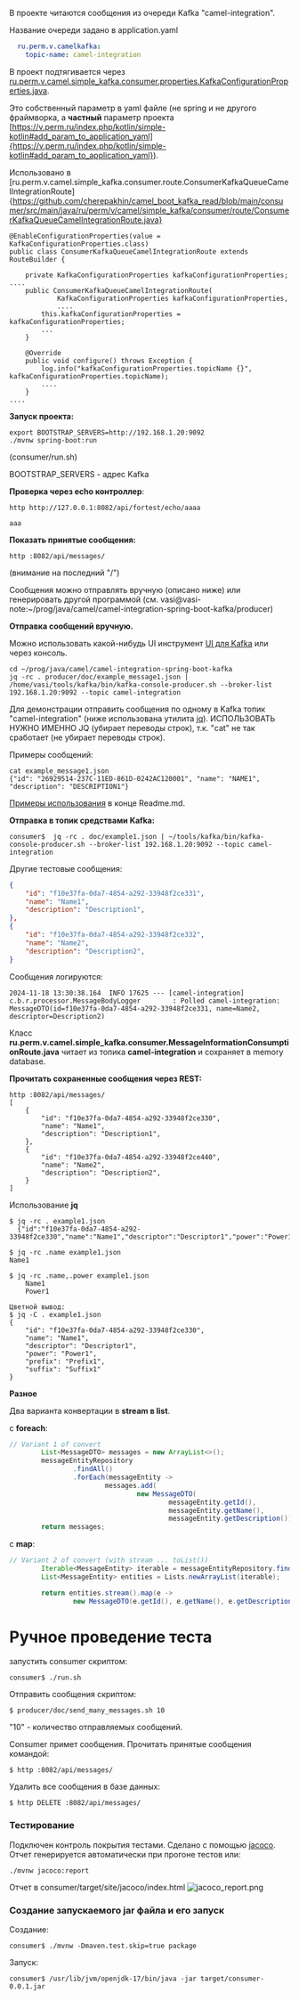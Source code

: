В проекте читаются сообщения из очереди Kafka "camel-integration". 

Название очереди задано в application.yaml

````yaml
  ru.perm.v.camelkafka:
    topic-name: camel-integration
````

В проект подтягивается через [ru.perm.v.camel.simple_kafka.consumer.properties.KafkaConfigurationProperties.java](https://github.com/cherepakhin/camel_boot_kafka_read/blob/main/consumer/src/main/java/ru/perm/v/camel/simple_kafka/consumer/properties/KafkaConfigurationProperties.java).

Это собственный параметр в yaml файле (не spring и не другого фраймворка, а __частный__ параметр проекта [https://v.perm.ru/index.php/kotlin/simple-kotlin#add_param_to_application_yaml]{https://v.perm.ru/index.php/kotlin/simple-kotlin#add_param_to_application_yaml}).

Использовано в [ru.perm.v.camel.simple_kafka.consumer.route.ConsumerKafkaQueueCamelIntegrationRoute]{https://github.com/cherepakhin/camel_boot_kafka_read/blob/main/consumer/src/main/java/ru/perm/v/camel/simple_kafka/consumer/route/ConsumerKafkaQueueCamelIntegrationRoute.java}

````shell
@EnableConfigurationProperties(value = KafkaConfigurationProperties.class)
public class ConsumerKafkaQueueCamelIntegrationRoute extends RouteBuilder {

    private KafkaConfigurationProperties kafkaConfigurationProperties;
....
    public ConsumerKafkaQueueCamelIntegrationRoute(
            KafkaConfigurationProperties kafkaConfigurationProperties,
            ....
        this.kafkaConfigurationProperties = kafkaConfigurationProperties;
        ...
    }
    
    @Override
    public void configure() throws Exception {
        log.info("kafkaConfigurationProperties.topicName {}", kafkaConfigurationProperties.topicName);
        ....
    }                    
....
````

__Запуск проекта:__

````shell
export BOOTSTRAP_SERVERS=http://192.168.1.20:9092
./mvnw spring-boot:run
````
(consumer/run.sh)

BOOTSTRAP_SERVERS - адрес Kafka

__Проверка через echo контроллер__:

````shell
http http://127.0.0.1:8082/api/fortest/echo/aaaa

aaa
````

__Показать принятые сообщения:__

````shell
http :8082/api/messages/ 
````
(внимание на последний "/")

Сообщения можно отправлять вручную (описано ниже) или генерировать другой программой 
(см. vasi@vasi-note:~/prog/java/camel/camel-integration-spring-boot-kafka/producer)

__Отправка сообщений вручную.__

Можно использовать какой-нибудь UI инструмент [UI для Kafka](https://v.perm.ru/index.php/instrumenty-devops/ui-dla-kafka) или через консоль.

````shell
cd ~/prog/java/camel/camel-integration-spring-boot-kafka
jq -rc . producer/doc/example_message1.json | /home/vasi/tools/kafka/bin/kafka-console-producer.sh --broker-list 192.168.1.20:9092 --topic camel-integration
````

Для демонстрации отправить сообщения по одному в Kafka топик "camel-integration" (ниже использована утилита  [jq](https://www.baeldung.com/linux/jq-command-json)). ИСПОЛЬЗОВАТЬ НУЖНО ИМЕННО JQ (убирает переводы строк), т.к. "cat" не так сработает (не убирает переводы строк).

Примеры сообщений:

````shell
cat example_message1.json
{"id": "26929514-237C-11ED-861D-0242AC120001", "name": "NAME1", "description": "DESCRIPTION1"}
````

[Примеры использования](#jq_example) в конце Readme.md.

__Отправка в топик средствами Kafka:__

````shell
consumer$  jq -rc . doc/example1.json | ~/tools/kafka/bin/kafka-console-producer.sh --broker-list 192.168.1.20:9092 --topic camel-integration
````

Другие тестовые сообщения:

````json
{
    "id": "f10e37fa-0da7-4854-a292-33948f2ce331",
    "name": "Name1",
    "description": "Description1",
},
{
    "id": "f10e37fa-0da7-4854-a292-33948f2ce332",
    "name": "Name2",
    "description": "Description2",
}
````

Сообщения логируются:
    
````text
2024-11-18 13:30:38.164  INFO 17625 --- [camel-integration] c.b.r.processor.MessageBodyLogger        : Polled camel-integration: MessageDTO(id=f10e37fa-0da7-4854-a292-33948f2ce331, name=Name2, descriptor=Description2)
````

Класс __ru.perm.v.camel.simple_kafka.consumer.MessageInformationConsumptionRoute.java__ читает из топика __camel-integration__ и сохраняет в memory database. 

__Прочитать сохраненные сообщения через REST:__ 

````shell
http :8082/api/messages/
[
    {
        "id": "f10e37fa-0da7-4854-a292-33948f2ce330",
        "name": "Name1",
        "description": "Description1",
    },
    {
        "id": "f10e37fa-0da7-4854-a292-33948f2ce440",
        "name": "Name2",
        "description": "Description2",
    }
]
````
<a id="jq_example"></a>
Использование __jq__

````shell
$ jq -rc . example1.json
  {"id":"f10e37fa-0da7-4854-a292-33948f2ce330","name":"Name1","descriptor":"Descriptor1","power":"Power1","prefix":"Prefix1","suffix":"Suffix1"}

$ jq -rc .name example1.json
Name1

$ jq -rc .name,.power example1.json
    Name1
    Power1

Цветной вывод:
$ jq -C . example1.json
{
    "id": "f10e37fa-0da7-4854-a292-33948f2ce330",
    "name": "Name1",
    "descriptor": "Descriptor1",
    "power": "Power1",
    "prefix": "Prefix1",
    "suffix": "Suffix1"
}
````

__Разное__

Два варианта конвертации в __stream в list__.

с __foreach__:

```java
// Variant 1 of convert
        List<MessageDTO> messages = new ArrayList<>();
        messageEntityRepository
                .findAll()
                .forEach(messageEntity ->
                        messages.add(
                                new MessageDTO(
                                        messageEntity.getId(),
                                        messageEntity.getName(),
                                        messageEntity.getDescription())));
        return messages;
````
с __map__:
```java
// Variant 2 of convert (with stream ... toList())
        Iterable<MessageEntity> iterable = messageEntityRepository.findAll();
        List<MessageEntity> entities = Lists.newArrayList(iterable);

        return entities.stream().map(e ->
                new MessageDTO(e.getId(), e.getName(), e.getDescription())).toList();

```

# Ручное проведение теста

запустить consumer скриптом:

````shell
consumer$ ./run.sh
````

Отправить сообщения скриптом:

````shell
$ producer/doc/send_many_messages.sh 10
````

"10" - количество отправляемых сообщений.

Consumer примет сообщения. Прочитать принятые сообщения командой:

````shell
$ http :8082/api/messages/
````

Удалить все сообщения в базе данных:

````shell
$ http DELETE :8082/api/messages/
````

### Тестирование

Подключен контроль покрытия тестами. Сделано с помощью [jacoco](https://www.jacoco.org/jacoco/). Отчет генерируется автоматически при прогоне тестов или:

````shell
./mvnw jacoco:report
````

Отчет в consumer/target/site/jacoco/index.html
![jacoco_report.png](doc/jacoco_report.png)

### Создание запускаемого jar файла и его запуск

Создание:

````shell
consumer$ ./mvnw -Dmaven.test.skip=true package
````

Запуск:

````shell
consumer$ /usr/lib/jvm/openjdk-17/bin/java -jar target/consumer-0.0.1.jar
````
